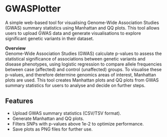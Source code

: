 # GWASPlotter
A simple web-based tool for visualising Genome-Wide Association Studies (GWAS) summary statistics using Manhattan and QQ plots. This tool allows users to upload GWAS data and generate visualisations to explore significant genetic variants in their dataset.

**Overview** \
Genome-Wide Association Studies (GWAS) calculate p-values to assess the statistical significance of associations between genetic variants and disease phenotypes, using logistic regression to compare allele frequencies between case (affected) and control (unaffected) groups. To visualise these p-values, and therefore determine genomics areas of interest, Manhattan plots are used. This tool creates Manhattan plots and QQ plots from GWAS summary statistics for users to analyse and decide on further steps.

## Features

- Upload GWAS summary statistics (CSV/TSV format).
- Generate Manhattan and QQ plots.
- Filters SNPs with p-values above 1e-2 to optimize performance.
- Save plots as PNG files for further use.
